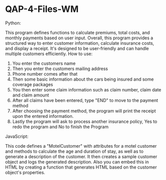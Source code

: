 # QAP-4-Files-WM

Python:

This program defines functions to calculate premiums, total costs, and monthly payments based on user input. Overall, this program provides a structured way to enter customer information, calculate insurance costs, and display a receipt. It's designed to be user-friendly and can handle multiple customers efficiently.
How to use:
1. You enter the customers name
2. Then you enter the customers mailing address
3. Phone number comes after that
4. Then some basic information about the cars being insured and some coverage packages
5. You then enter some claim information such as claim number, claim date and claim amount
6. After all claims have been entered, type "END" to move to the payment method
7. After choosing the payment method, the program will print the receipt upon the entered information.
8. Lastly the program will ask to process another insurance policy, Yes to redo the program and No to finish the Program


JavaScript:

This code defines a "MotelCustomer" with attributes for a motel customer and methods to calculate the age and duration of stay, as well as to generate a description of the customer. It then creates a sample customer object and logs the generated description. Also you can embed this in HTML by creating a function that generates HTML based on the customer object's properties.
